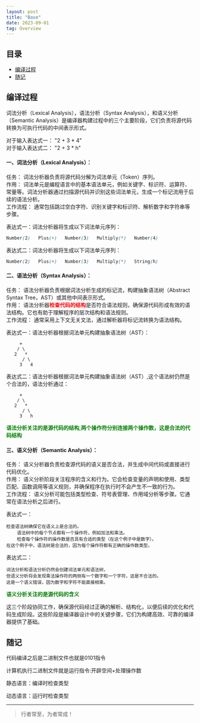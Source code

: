 ```yaml
---
layout: post
title: "Base"
date: 2023-09-01
tag: Overview
---
```






## 目录


- [编译过程](#content1)   
- [随记](#content2)   





<!--===============================================================================================-->
## <a id="content1">编译过程</a>

词法分析（Lexical Analysis），语法分析（Syntax Analysis），和语义分析（Semantic Analysis）是编译器构建过程中的三个主要阶段，它们负责将源代码转换为可执行代码的中间表示形式。

对于输入表达式一： "2 + 3 * 4"<br>
对于输入表达式二： "2 + 3 * h"

#### **一、词法分析（Lexical Analysis）：**<br>
任务： 词法分析器负责将源代码分解为词法单元（Token）序列。<br>
作用： 词法单元是编程语言中的基本语法单元，例如关键字、标识符、运算符、常量等。词法分析器通过扫描源代码并识别这些词法单元，生成一个标记流用于后续的语法分析。<br>
工作流程： 通常包括跳过空白字符、识别关键字和标识符、解析数字和字符串等步骤。<br>

表达式一：词法分析器将生成以下词法单元序列：
```scss
Number(2)   Plus(+)   Number(3)   Multiply(*)   Number(4)
```

表达式二：词法分析器将生成以下词法单元序列：
```scss
Number(2)   Plus(+)   Number(3)   Multiply(*)   String(h)
```


#### **二、语法分析（Syntax Analysis）：**<br>
任务： 语法分析器负责根据词法分析生成的标记流，构建抽象语法树（Abstract Syntax Tree，AST）或其他中间表示形式。<br>
作用： 语法分析器<span style="color:red;font-weight:bold">检查代码的结构</span>是否符合语法规则，确保源代码形成有效的语法结构。它也有助于理解程序的层次结构和语法规则。<br>
工作流程： 通常采用上下文无关文法，通过解析器将标记流转换为语法结构。<br>

表达式一：语法分析器根据词法单元构建抽象语法树（AST）：
```
     +
    / \
   2   *
      / \
     3   4
```


表达式二：语法分析器根据词法单元构建抽象语法树（AST）,这个语法树仍然是个合法的，语法分析通过：
```
     +
    / \
   2   *
      / \
     3   h
```

<span style="color:green;font-weight:bold">语法分析关注的是源代码的结构,两个操作符分别连接两个操作数，这是合法的代码结构</span>

#### **三、语义分析（Semantic Analysis）：**<br>
任务： 语义分析器负责检查源代码的语义是否合法，并生成中间代码或直接进行代码优化。<br>
作用： 语义分析阶段关注程序的含义和行为。它会检查变量的声明和使用、类型匹配、函数调用等语义规则，并确保程序在执行时不会产生不一致的行为。<br>
工作流程： 语义分析可能包括类型检查、符号表管理、作用域分析等步骤。它通常在语法分析之后进行。<br>

表达式一：
```
检查语法树确保它在语义上是合法的。
    语法树中的每个节点都有一个操作符，例如加法和乘法。
    检查每个操作符的操作数是否具有合适的类型（在这个例子中是数字）。
在这个例子中，语法树是合法的，因为每个操作符都有正确的操作数类型。
```

表达式二：
```
词法分析和语法分析仍然会创建词法单元和语法树，
但语义分析将会发现乘法操作符的两侧有一个数字和一个字符，这是不合法的。
这是一个语义错误，因为数字和字符不能直接相乘。
```

<span style="color:green;font-weight:bold">语义分析关注的是源代码的含义</span>



这三个阶段协同工作，确保源代码经过正确的解析、结构化，以便后续的优化和代码生成阶段。这些阶段是编译器设计中的关键步骤，它们为构建高效、可靠的编译器提供了基础。



<!--===============================================================================================-->
## <a id="content1">随记</a>

代码编译之后是二进制文件也就是0101指令

计算机执行二进制文件就是运行指令:开辟空间+处理操作数

静态语言：编译时检查类型

动态语言：运行时检查类型
       

----------
>  行者常至，为者常成！


